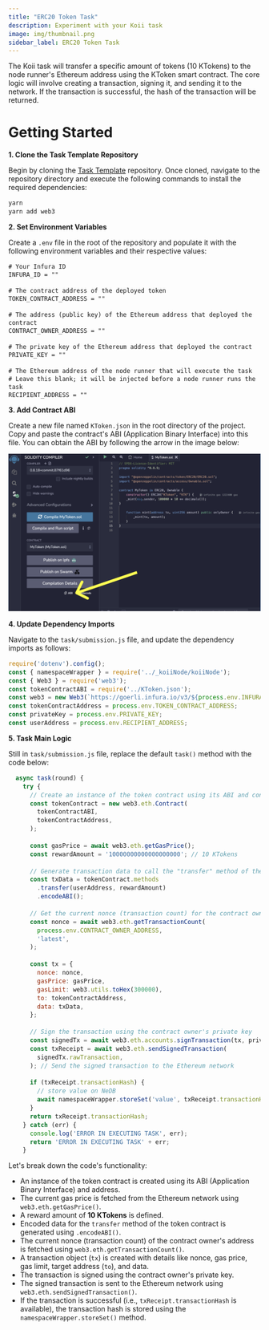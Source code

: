 ```yaml
---
title: "ERC20 Token Task"
description: Experiment with your Koii task
image: img/thumbnail.png
sidebar_label: ERC20 Token Task
---
```


The Koii task will transfer a specific amount of tokens (10 KTokens) to the node runner's Ethereum address using the KToken smart contract. The core logic will involve creating a transaction, signing it, and sending it to the network. If the transaction is successful, the hash of the transaction will be returned.


# Getting Started

**1. Clone the Task Template Repository** 

Begin by cloning the [Task Template](https://github.com/koii-network/task-template) repository. Once cloned, navigate to the repository directory and execute the following commands to install the required dependencies:

```bash
yarn
yarn add web3
```

**2. Set Environment Variables**

Create a `.env` file in the root of the repository and populate it with the following environment variables and their respective values:

```
# Your Infura ID
INFURA_ID = ""

# The contract address of the deployed token
TOKEN_CONTRACT_ADDRESS = ""

# The address (public key) of the Ethereum address that deployed the contract
CONTRACT_OWNER_ADDRESS = ""

# The private key of the Ethereum address that deployed the contract
PRIVATE_KEY = ""

# The Ethereum address of the node runner that will execute the task
# Leave this blank; it will be injected before a node runner runs the task
RECIPIENT_ADDRESS = ""
```
**3. Add Contract ABI**

Create a new file named `KToken.json` in the root directory of the project. Copy and paste the contract's ABI (Application Binary Interface) into this file. You can obtain the ABI by following the arrow in the image below:

![ABI](./img/abi.png)


**4. Update Dependency Imports**

Navigate to the `task/submission.js` file, and update the dependency imports as follows:

```js title="/task/submission.js"
require('dotenv').config();
const { namespaceWrapper } = require('../_koiiNode/koiiNode');
const { Web3 } = require('web3');
const tokenContractABI = require('../KToken.json');
const web3 = new Web3(`https://goerli.infura.io/v3/${process.env.INFURA_ID}`);
const tokenContractAddress = process.env.TOKEN_CONTRACT_ADDRESS;
const privateKey = process.env.PRIVATE_KEY;
const userAddress = process.env.RECIPIENT_ADDRESS;
```

**5. Task Main Logic**

Still in `task/submission.js` file, replace the default `task()` method with the code below:

```js title="/task/submission.js"
  async task(round) {
    try {
      // Create an instance of the token contract using its ABI and contract address.
      const tokenContract = new web3.eth.Contract(
        tokenContractABI,
        tokenContractAddress,
      );

      const gasPrice = await web3.eth.getGasPrice();
      const rewardAmount = '10000000000000000000'; // 10 KTokens

      // Generate transaction data to call the "transfer" method of the token contract.
      const txData = tokenContract.methods
        .transfer(userAddress, rewardAmount)
        .encodeABI();

      // Get the current nonce (transaction count) for the contract owner's address.
      const nonce = await web3.eth.getTransactionCount(
        process.env.CONTRACT_OWNER_ADDRESS,
        'latest',
      );

      const tx = {
        nonce: nonce,
        gasPrice: gasPrice,
        gasLimit: web3.utils.toHex(300000),
        to: tokenContractAddress,
        data: txData,
      };

      // Sign the transaction using the contract owner's private key
      const signedTx = await web3.eth.accounts.signTransaction(tx, privateKey);
      const txReceipt = await web3.eth.sendSignedTransaction(
        signedTx.rawTransaction,
      ); // Send the signed transaction to the Ethereum network
      
      if (txReceipt.transactionHash) {
        // store value on NeDB
        await namespaceWrapper.storeSet('value', txReceipt.transactionHash);
      }
      return txReceipt.transactionHash;
    } catch (err) {
      console.log('ERROR IN EXECUTING TASK', err);
      return 'ERROR IN EXECUTING TASK' + err;
    }
```

Let's break down the code's functionality:

   - An instance of the token contract is created using its ABI (Application Binary Interface) and address.
   - The current gas price is fetched from the Ethereum network using `web3.eth.getGasPrice()`.
   - A reward amount of **10 KTokens** is defined.
   - Encoded data for the `transfer` method of the token contract is generated using `.encodeABI()`.
   - The current nonce (transaction count) of the contract owner's address is fetched using `web3.eth.getTransactionCount()`.
   - A transaction object (`tx`) is created with details like nonce, gas price, gas limit, target address (`to`), and data.
   - The transaction is signed using the contract owner's private key.
   - The signed transaction is sent to the Ethereum network using `web3.eth.sendSignedTransaction()`.
   - If the transaction is successful (i.e., `txReceipt.transactionHash` is available), the transaction hash is stored using the `namespaceWrapper.storeSet()` method.

